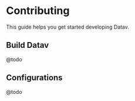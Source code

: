# Contributing

This guide helps you get started developing Datav.

## Build Datav

@todo

## Configurations

@todo